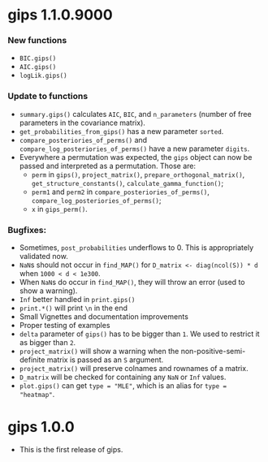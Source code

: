# gips 1.1.0.9000

### New functions

-   `BIC.gips()`
-   `AIC.gips()`
-   `logLik.gips()`

### Update to functions

-   `summary.gips()` calculates `AIC`, `BIC`, and `n_parameters` (number of free parameters in the covariance matrix).
-   `get_probabilities_from_gips()` has a new parameter `sorted`.
-   `compare_posteriories_of_perms()` and `compare_log_posteriories_of_perms()` have a new parameter `digits`.
-   Everywhere a permutation was expected, the `gips` object can now be passed and interpreted as a permutation. Those are:
    -   `perm` in `gips()`, `project_matrix()`, `prepare_orthogonal_matrix()`, `get_structure_constants()`, `calculate_gamma_function()`;
    -   `perm1` and `perm2` in `compare_posteriories_of_perms()`, `compare_log_posteriories_of_perms()`;
    -   `x` in `gips_perm()`.

### Bugfixes:

-   Sometimes, `post_probabilities` underflows to 0. This is appropriately validated now.
-   `NaN`s should not occur in `find_MAP()` for `D_matrix <- diag(ncol(S)) * d` when `1000 < d < 1e300`.
-   When `NaN`s do occur in `find_MAP()`, they will throw an error (used to show a warning).
-   `Inf` better handled in `print.gips()`
-   `print.*()` will print `\n` in the end
-   Small Vignettes and documentation improvements
-   Proper testing of examples
-   `delta` parameter of `gips()` has to be bigger than `1`. We used to restrict it as bigger than `2`.
-   `project_matrix()` will show a warning when the non-positive-semi-definite matrix is passed as an `S` argument.
-   `project_matrix()` will preserve colnames and rownames of a matrix.
-   `D_matrix` will be checked for containing any `NaN` or `Inf` values.
-   `plot.gips()` can get `type = "MLE"`, which is an alias for `type = "heatmap"`.


# gips 1.0.0

-   This is the first release of gips.

